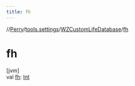 ```yaml
---
title: fh
---
```

//[Perry](../../../index.html)/[tools.settings](../index.html)/[WZCustomLifeDatabase](index.html)/[fh](fh.html)



# fh



[jvm]\
val [fh](fh.html): [Int](https://kotlinlang.org/api/latest/jvm/stdlib/kotlin/-int/index.html)





